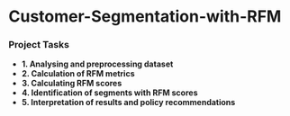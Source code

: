 # Customer-Segmentation-with-RFM

### Project Tasks

- **1. Analysing and preprocessing dataset**
- **2. Calculation of RFM metrics**
- **3. Calculating RFM scores**
- **4. Identification of segments with RFM scores**
- **5. Interpretation of results and policy recommendations**
